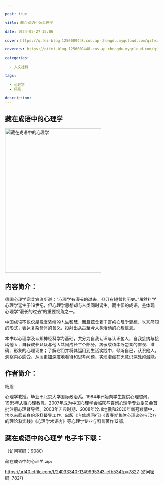 ```yaml
---

post: true

title: 藏在成语中的心理学

date: 2024-05-27 15:06

cover: https://qifei-blog-1256009448.cos.ap-chengdu.myqcloud.com/qifei-blog/660beb099f345e8d03fad31c.jpg

coveross: https://qifei-blog-1256009448.cos.ap-chengdu.myqcloud.com/qifei-blog/660beb099f345e8d03fad31c.jpg

categories:

  - 人文社科

tags:

  - 心理学
  - 杨眉

description:
---
```


## 藏在成语中的心理学
<img alt="藏在成语中的心理学 " class="aligncenter loading" data-was-processed="true" decoding="async" fetchpriority="high" height="471" src="https://qifei-blog-1256009448.cos.ap-chengdu.myqcloud.com/qifei-blog/660beb099f345e8d03fad31c.jpg" style="cursor: zoom-in;" width="314"/>

## 内容简介：

德国心理学家艾宾浩斯说：“心理学有漫长的过去，但只有短暂的历史。”虽然科学心理学诞生于19世纪，但心理学思想却与人类同时诞生。而中国的成语，是体现心理学“漫长的过去”的重要视角之一。

中国成语不仅仅是高度浓缩的人生智慧，而且蕴含着丰富的心理学思想。以其简短的形式，表达复杂具体的含义，投射出从古至今人类活动的心理信息。

本书以心理学及认知神经科学为基础，共分为自我认识与认识他人，自我接纳与接纳他人，自我成长以及与他人共同成长三个部分。揭示成语中所包含的直观、准确、形象的心理现象；了解它们并将其运用到生活实践中，倾听自己，认识他人，洞察内心感受，从而更加深度地看待和思考问题，实现潜藏在无意识深处的潜能。

## 作者简介：

杨眉

心理学教授。毕业于北京大学国际政治系。1984年开始向学生提供心理咨询，1985年从事心理教育。2007年成为中国心理学会临床与咨询心理学专业委员会首批注册心理督导师。2003年非典时期、2008年汶川地震和2020年新冠疫情中，均以志愿者身份承担督导工作。出版《与焦虑同行》《青春期集体心理咨询与治疗的理论和实践》《心理学术语力》等心理学专业与科普著作12部。

## 藏在成语中的心理学 电子书下载：

 （访问密码：9080）

藏在成语中的心理学.zip: 

https://url40.ctfile.com/f/24033340-1249995343-efb534?p=7827 (访问密码: 7827)
